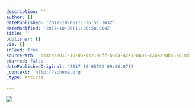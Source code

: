 ```yaml
---
description: ''
author: []
datePublished: '2017-10-06T11:36:51.163Z'
dateModified: '2017-10-06T11:36:50.564Z'
title: ''
publisher: {}
via: {}
inFeed: true
sourcePath: _posts/2017-10-05-022190ff-b0da-42e1-8607-c26aa78b557c.md
starred: false
datePublishedOriginal: '2017-10-05T02:09:00.071Z'
_context: 'http://schema.org'
_type: Article

---
```

![](https://the-grid-user-content.s3-us-west-2.amazonaws.com/17a54e4d-961a-4a0c-89f2-ab3f8436ef62.jpg)